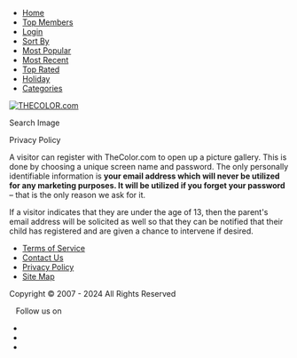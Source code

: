 [](#)

* [Home](https://www.thecolor.com/)
* [Top Members](https://www.thecolor.com/membersimages.aspx)
* [Login](https://www.thecolor.com/login.aspx)
* [Sort By](#)
* [Most Popular](https://www.thecolor.com/popularcoloringpages.aspx)
* [Most Recent](https://www.thecolor.com/recentcoloringpages.aspx)
* [Top Rated](https://www.thecolor.com/topratedcoloringpages.aspx)
* [Holiday](https://www.thecolor.com/holidaycoloringpages.aspx)
* [Categories](https://www.thecolor.com/)

[![THECOLOR.com](/images/thecolor_logo_new.png)](https://www.thecolor.com/)

Search Image  

Privacy Policy

A visitor can register with TheColor.com to open up a picture gallery. This is done by choosing a unique screen name and password. The only personally identifiable information is **your email address which will never be utilized for any marketing purposes. It will be utilized if you forget your password** – that is the only reason we ask for it.

If a visitor indicates that they are under the age of 13, then the parent's email address will be solicited as well so that they can be notified that their child has registered and are given a chance to intervene if desired.

* [Terms of Service](https://www.thecolor.com/terms.aspx)
* [Contact Us](https://www.thecolor.com/contactus.aspx)
* [Privacy Policy](https://www.thecolor.com/privacypolicy.aspx)
* [Site Map](https://www.thecolor.com/sitemap.aspx)

Copyright © 2007 - 2024 All Rights Reserved

   Follow us on

* [](https://www.facebook.com/FreeOnlineColoring)
* [](https://www.pinterest.com/onlinecoloring/)
* [](https://twitter.com/intent/follow?source=followbutton&variant=1.0&screen_name=onlinecoloring)